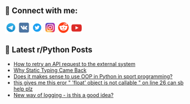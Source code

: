 ## 🔎 Connect with me:
[<img src="https://github.com/bullbesh/bullbesh/blob/main/images/Telegram.png" width="32" height="32" />](https://t.me/bullbesh)
[<img src="https://github.com/bullbesh/bullbesh/blob/main/images/VK.png" width="32" height="32" />](https://vk.com/bullbesh)
[<img src="https://github.com/bullbesh/bullbesh/blob/main/images/Twitter.png" width="32" height="32" />](https://twitter.com/bullbesh1)
[<img src="https://github.com/bullbesh/bullbesh/blob/main/images/Instagram.png" width="32" height="32" />](https://www.instagram.com/bullbesh)
[<img src="https://github.com/bullbesh/bullbesh/blob/main/images/Reddit.png" width="32" height="32" />](https://www.reddit.com/user/bullbesh)
[<img src="https://github.com/bullbesh/bullbesh/blob/main/images/YouTube.png" width="32" height="32" />](https://www.youtube.com/channel/UCtfjRs6uzgq5mfm8S06WTcg)

## 📕 Latest r/Python Posts
<!-- BLOG-POST-LIST:START -->
- [How to retry an API request to the external system](https://www.reddit.com/r/Python/comments/141dpa2/how_to_retry_an_api_request_to_the_external_system/)
- [Why Static Typing Came Back](https://www.reddit.com/r/Python/comments/141cv2q/why_static_typing_came_back/)
- [Does it makes sense to use OOP in Python in sport programming?](https://www.reddit.com/r/Python/comments/141cqps/does_it_makes_sense_to_use_oop_in_python_in_sport/)
- [this gives me this eror &quot; &#39;float&#39; object is not callable &quot; on line 26 can sb help plz](https://www.reddit.com/r/Python/comments/141c1a4/this_gives_me_this_eror_float_object_is_not/)
- [New way of logging - is this a good idea?](https://www.reddit.com/r/Python/comments/141an0s/new_way_of_logging_is_this_a_good_idea/)
<!-- BLOG-POST-LIST:END -->
